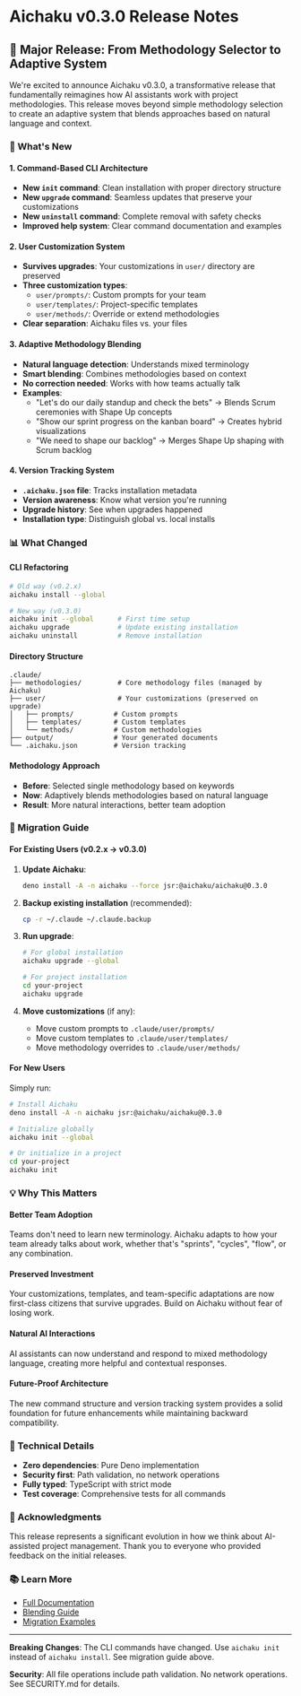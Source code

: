 # Aichaku v0.3.0 Release Notes

## 🎉 Major Release: From Methodology Selector to Adaptive System

We're excited to announce Aichaku v0.3.0, a transformative release that
fundamentally reimagines how AI assistants work with project methodologies. This
release moves beyond simple methodology selection to create an adaptive system
that blends approaches based on natural language and context.

### 🌟 What's New

#### 1. **Command-Based CLI Architecture**

- **New `init` command**: Clean installation with proper directory structure
- **New `upgrade` command**: Seamless updates that preserve your customizations
- **New `uninstall` command**: Complete removal with safety checks
- **Improved help system**: Clear command documentation and examples

#### 2. **User Customization System**

- **Survives upgrades**: Your customizations in `user/` directory are preserved
- **Three customization types**:
  - `user/prompts/`: Custom prompts for your team
  - `user/templates/`: Project-specific templates
  - `user/methods/`: Override or extend methodologies
- **Clear separation**: Aichaku files vs. your files

#### 3. **Adaptive Methodology Blending**

- **Natural language detection**: Understands mixed terminology
- **Smart blending**: Combines methodologies based on context
- **No correction needed**: Works with how teams actually talk
- **Examples**:
  - "Let's do our daily standup and check the bets" → Blends Scrum ceremonies
    with Shape Up concepts
  - "Show our sprint progress on the kanban board" → Creates hybrid
    visualizations
  - "We need to shape our backlog" → Merges Shape Up shaping with Scrum backlog

#### 4. **Version Tracking System**

- **`.aichaku.json` file**: Tracks installation metadata
- **Version awareness**: Know what version you're running
- **Upgrade history**: See when upgrades happened
- **Installation type**: Distinguish global vs. local installs

### 📊 What Changed

#### CLI Refactoring

```bash
# Old way (v0.2.x)
aichaku install --global

# New way (v0.3.0)
aichaku init --global      # First time setup
aichaku upgrade            # Update existing installation
aichaku uninstall          # Remove installation
```

#### Directory Structure

```
.claude/
├── methodologies/         # Core methodology files (managed by Aichaku)
├── user/                  # Your customizations (preserved on upgrade)
│   ├── prompts/          # Custom prompts
│   ├── templates/        # Custom templates
│   └── methods/          # Custom methodologies
├── output/               # Your generated documents
└── .aichaku.json         # Version tracking
```

#### Methodology Approach

- **Before**: Selected single methodology based on keywords
- **Now**: Adaptively blends methodologies based on natural language
- **Result**: More natural interactions, better team adoption

### 🚀 Migration Guide

#### For Existing Users (v0.2.x → v0.3.0)

1. **Update Aichaku**:
   ```bash
   deno install -A -n aichaku --force jsr:@aichaku/aichaku@0.3.0
   ```

2. **Backup existing installation** (recommended):
   ```bash
   cp -r ~/.claude ~/.claude.backup
   ```

3. **Run upgrade**:
   ```bash
   # For global installation
   aichaku upgrade --global

   # For project installation
   cd your-project
   aichaku upgrade
   ```

4. **Move customizations** (if any):
   - Move custom prompts to `.claude/user/prompts/`
   - Move custom templates to `.claude/user/templates/`
   - Move methodology overrides to `.claude/user/methods/`

#### For New Users

Simply run:

```bash
# Install Aichaku
deno install -A -n aichaku jsr:@aichaku/aichaku@0.3.0

# Initialize globally
aichaku init --global

# Or initialize in a project
cd your-project
aichaku init
```

### 💡 Why This Matters

#### Better Team Adoption

Teams don't need to learn new terminology. Aichaku adapts to how your team
already talks about work, whether that's "sprints", "cycles", "flow", or any
combination.

#### Preserved Investment

Your customizations, templates, and team-specific adaptations are now
first-class citizens that survive upgrades. Build on Aichaku without fear of
losing work.

#### Natural AI Interactions

AI assistants can now understand and respond to mixed methodology language,
creating more helpful and contextual responses.

#### Future-Proof Architecture

The new command structure and version tracking system provides a solid
foundation for future enhancements while maintaining backward compatibility.

### 🔧 Technical Details

- **Zero dependencies**: Pure Deno implementation
- **Security first**: Path validation, no network operations
- **Fully typed**: TypeScript with strict mode
- **Test coverage**: Comprehensive tests for all commands

### 🙏 Acknowledgments

This release represents a significant evolution in how we think about
AI-assisted project management. Thank you to everyone who provided feedback on
the initial releases.

### 📚 Learn More

- [Full Documentation](https://github.com/RickCogley/aichaku)
- [Blending Guide](https://github.com/RickCogley/aichaku/blob/main/methodologies/BLENDING-GUIDE.md)
- [Migration Examples](https://github.com/RickCogley/aichaku/blob/main/docs/migration.md)

---

**Breaking Changes**: The CLI commands have changed. Use `aichaku init` instead
of `aichaku install`. See migration guide above.

**Security**: All file operations include path validation. No network
operations. See SECURITY.md for details.
